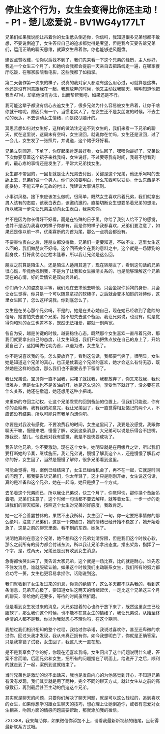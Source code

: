 # 停止这个行为，女生会变得比你还主动！ - P1 - 楚儿恋爱说 - BV1WG4y177LT

兄弟们如果我说能让吊着你的女生低头倒追你，你信吗，我知道很多兄弟想都不敢想，不要说倒追了，女生答应自己的追求都觉得是奢望，但是我今天要告诉兄弟们，运用正确的聊天思维，就算女生吊着你，你也能够逆风翻盘。

建议点赞收藏，怕你以后找不到了，我们先来看一下这个兄弟的经历，主人你好，我追一个女生三个月了，和她约会我都会提前一天亲自去把路线走一遍，在哪家餐厅吃饭，在哪家影院看电影，这些我都了如指掌。

第二天装作第一次来的样子，说真的我对家人都没有这么用心过，可就算是这样，他还是没有同意跟我在一起，我想放弃的时候，他又主动找我聊天，明明知道他把我当ATM，却拿他没有办法，出而帮帮我吧，如果还是不行。

我可能这辈子都没有信心去追女生了，很多兄弟为什么容易被女生吊着，让你干啥你就干啥呢，原因只有一个，当惯老实人了，在女生还不是女朋友的时候，不去主动的表达，不去调动女生情绪，而是绞尽脑汁的。

冥思苦想如何对女生好，这样的做法注定追不到女生的，我们来看一下兄弟的聊天，就在这里说，这周末有空吗，女生没回，就说你在忙吗，女生还是没回，过了一会儿，女生发了一张照片，并说道，这个裙子好好看。

兄弟立刻回道，下单了，你穿起来肯定最好看，女生回了，嘿嘿你最好了，兄弟说下次你要穿着这个裙子来找我吗，女生说好，不过要等我有时间，我最不想看到的，最心疼的事情还是发生了，平常大兄弟找女生。

女生都不带回的，一回复就是让大兄弟去付出，关键是这个兄弟，他还乐呵呵的去舔上去，兄弟们做一个男人，你们必须要明白，什么东西可以妥协，什么东西是不能妥协，不能去平白无故的付出，我建议大事讲原则。

小事讲风格，接下来应该怎么做呢，很简单，既然女生喜欢吊着兄弟，我们就拿出男人该有的态度，该表白表白，该邀约邀约，直接切断女生想要吊着兄弟的想法，所以我第一步先让兄弟主动向女生表白，我喜欢你。

并不是因为你长得好不好看，而是在特殊的日子里，你给了我别人给不了的感觉，也并不是因为我喜欢的样子你都有，而是你的样子我都喜欢，兄弟们要注意了，如果还是像以前一样，优柔寡断的为首为尾，那么一点机会都没有。

不要害怕表白之后，连朋友都没得做，兄弟们一定要知道，不破不立，这里女生这么回的，我们做朋友不好吗，这个回答完全在我的意料之中，这个就是一场舔狗的翻身仗，打好此仗必定枯木逢春，所以我让兄弟是这么回。

朋友之前算是陌生人，还是陌生人适用其道了，现在转朋友了，看到这句话的兄弟很心慌，毕竟他找到我，不是为了让我和女生撇清关系的，也是能够理解这个兄弟现在的心情，好的爱情它是双向奔赴的。

你们两个人的姿态是平等，我们现在去求他去哄他，只会坐视你舔狗的身份，只会让女生觉得，你只是一个可以随意拿捏的软柿子，之后就会变本加厉的对待你，这里女生回了，怎么这样说我，你到底怎么了。

女生是在关心那个兄弟吗，不是的，她是在关心她自己，现在她已经收到了危险的信号，她害怕失去这个兄弟，她不想失去这个备胎，我让兄弟说，也没有，就是觉得你和别的女生也差不多，既然无法相爱，那就一别两宽。

各自为安，越是关键的时候，越要稳住心态，既然那个女生喜欢一直吊着兄弟，那我们就要拿出自己的态度，让女生知道，我们开始把焦点放在自己的身上了，开始爱自己了，这招叫做化功为首，以退为进，女生急了。

你不是说喜欢我的吗，怎么要放弃了，看到这句话，我都要气笑了，很明显，女生她是知道这个兄弟的真心，也正是仗着这个兄弟的喜欢，她才会这么有恃无恐，既然她是这样的态度，那么我们也不需要去手下留情了。

我让兄弟说，宝贝你一直不回我，买裙子就找我，我都放弃了，你又来找我，我也很难办，但是女生也不是省油的灯，她是这么说的，享受当下就好了，没必要在意什么关系，她还在撤退，她还想用这种小把戏。

来重新的夺回主动权，让这个兄弟乖乖的回到备胎的位置上，但我们只能说，你有你的金箍棒，我有我的如意咒，我让兄弟回了，我一直觉得相互惦记的两个人，不应该没有结果，所以可能只有我单向想你吧。

你要是对我没有感觉，不要浪费我的时间，女生这里问了，我要是没感觉，我跟你聊天干嘛，慢慢来吧，慢慢了解，收到这条消息，大兄弟可以说是乐得合不拢嘴，跟我说，楚儿，他说他对我有感觉，我是不是快要成功了。

我告诉他兄弟，你不要激动，现在这个女生，她明显就是在用缓兵之计，所以我们要打断她的节奏，继续施压，我让兄弟说，慢慢了解我这个人，还是慢慢了解我对你的好，女生回了，当然是慢慢了解你，很多兄弟看到这里。

可能会觉得，哦，案例已经结束了，女生已经给机会了，再不在一起，它就是时间的问题了，那我要告诉兄弟们，你太年轻了，这才只是刚刚开始，女生说这句话，真的是准备和这个兄弟，她在一起吗，她只是换了一个方式。

去吊着这个兄弟而已，所以我让兄弟说，快三个月了，你觉得快，那你换个备胎吊着吧，兄弟们注意了，这个时候一句话都不要去解释，就等着女生，一步一步的走进我们的聊天框架，按照这个女生对兄弟的好感度，我敢肯定。

她一定不会善罢甘休的，果然不出我所料，女生回了一句，你一定要把事情做的那么绝吗，注意了兄弟们，这是一个突破口，她的情绪已经开始不稳定了，她开始着急了，这是之前的聊天里面，看不到的东西，她急了。

说明她真的在意这个兄弟，她不想和这个兄弟划清界限，但是我们这个时候心软，那么之前所有的努力都会付诸东流，所以我让兄弟拿出态度，摆出架势，指挥了一个字，是，过两天，兄弟还是没有收到女生消息。

急得都快哭出来了，我告诉大家兄弟，这个就是一场比赛，比的就是耐心，谁先忍不住发消息，谁就服软认输，如果这个时候我们主动联系女生，我们所有的努力都会功亏一篑，女生也更容易拿捏你，话刚说到这。

我们就收到了女生发过来的消息，你真的绝情了，这么多天都不联系我的，看到这条消息，兄弟开心极了，要知道女生这两天的情绪起伏，一定比这个兄弟这三个月的聊天，带给他的还要多，等待的时间虽然折磨。

但是看到女生发过来的消息，大兄弟提着的心也终于放下来了，既然这里女生已经服软了，那么我们这个时候，也不能不在意女生的情绪了，我让兄弟说，从始至终绝情的人都不是我，你以为我就忍心不理你吗，在这个期间。

我想过我们相识相知的整个过程，我给过你承诺，我说过喜欢你，甚至还卑微的求过你，回过头我才发现，我从未真正拥有你，如今我想明白了，你就是正确答案，只是我拿错了试卷，女生回了，我这几天一直在想。

是不是我辜负了你的好，你现在还喜欢我吗，女生问出了这个问题说明什么呢，答案不言而喻，后面兄弟和女生，把所有的问题摆在了明面上，给说开了之后，顺利的就走到了一起，案例到这就结束了。

当时兄弟也是激动的说不出话来，我也是发自内心的为他感觉到开心，不知道兄弟有没有发现，我们其实就是用了两种，完全不同的聊天方式，就让女生从之前的高傲敷衍，再到最后甚至主动的倒追这个兄弟。

其实就是聊天的问题，只要你们解决了聊天问题，就是可以这么轻松的，追到喜欢的女生，如果你想学习跟女生聊天的技巧，想心理上让她倒追你，或者有恋爱对女生相亲，吻回方面的情感问题需要帮助，那就添加我的微信。

ZXL388，我来帮助你，如果微信你添加不上，请看我最新新视频的结尾，且获得最新联系方式哦。